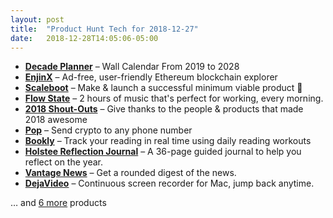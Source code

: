 ```yaml
---
layout: post
title:  "Product Hunt Tech for 2018-12-27"
date:   2018-12-28T14:05:06-05:00
---
```


* **[Decade Planner](https://www.producthunt.com/posts/decade-planner?utm_campaign=producthunt-api&utm_medium=api&utm_source=Application%3A+Daily+Digest+RSS+%28ID%3A+3202%29)** – Wall Calendar From 2019 to 2028
* **[EnjinX](https://www.producthunt.com/posts/enjinx?utm_campaign=producthunt-api&utm_medium=api&utm_source=Application%3A+Daily+Digest+RSS+%28ID%3A+3202%29)** – Ad-free, user-friendly Ethereum blockchain explorer
* **[Scaleboot](https://www.producthunt.com/posts/scaleboot?utm_campaign=producthunt-api&utm_medium=api&utm_source=Application%3A+Daily+Digest+RSS+%28ID%3A+3202%29)** – Make & launch a successful minimum viable product 🤑
* **[Flow State](https://www.producthunt.com/posts/flow-state?utm_campaign=producthunt-api&utm_medium=api&utm_source=Application%3A+Daily+Digest+RSS+%28ID%3A+3202%29)** – 2 hours of music that's perfect for working, every morning.
* **[2018 Shout-Outs](https://www.producthunt.com/posts/2018-shout-outs?utm_campaign=producthunt-api&utm_medium=api&utm_source=Application%3A+Daily+Digest+RSS+%28ID%3A+3202%29)** – Give thanks to the people & products that made 2018 awesome
* **[Pop](https://www.producthunt.com/posts/pop-6?utm_campaign=producthunt-api&utm_medium=api&utm_source=Application%3A+Daily+Digest+RSS+%28ID%3A+3202%29)** – Send crypto to any phone number
* **[Bookly](https://www.producthunt.com/posts/bookly-2?utm_campaign=producthunt-api&utm_medium=api&utm_source=Application%3A+Daily+Digest+RSS+%28ID%3A+3202%29)** – Track your reading in real time using daily reading workouts
* **[Holstee Reflection Journal](https://www.producthunt.com/posts/holstee-reflection-journal?utm_campaign=producthunt-api&utm_medium=api&utm_source=Application%3A+Daily+Digest+RSS+%28ID%3A+3202%29)** – A 36-page guided journal to help you reflect on the year.
* **[Vantage News](https://www.producthunt.com/posts/vantage-news?utm_campaign=producthunt-api&utm_medium=api&utm_source=Application%3A+Daily+Digest+RSS+%28ID%3A+3202%29)** – Get a rounded digest of the news.
* **[DejaVideo](https://www.producthunt.com/posts/dejavideo?utm_campaign=producthunt-api&utm_medium=api&utm_source=Application%3A+Daily+Digest+RSS+%28ID%3A+3202%29)** – Continuous screen recorder for Mac, jump back anytime.

… and [6 more](https://www.producthunt.com/tech) products